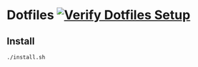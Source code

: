 # Dotfiles [![Verify Dotfiles Setup](https://github.com/oleander/dotfiles/actions/workflows/dotfiles-setup.yml/badge.svg)](https://github.com/oleander/dotfiles/actions/workflows/dotfiles-setup.yml)

## Install

`./install.sh`
